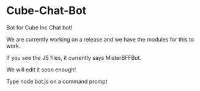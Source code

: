 # Cube-Chat-Bot
Bot for Cube Inc Chat bot!

We are currently working on a release and we have the modules for this to work.

If you see the JS files, it currently says MisterBFFBot.

We will edit it soon enough!

Type node bot.js on a command prompt
